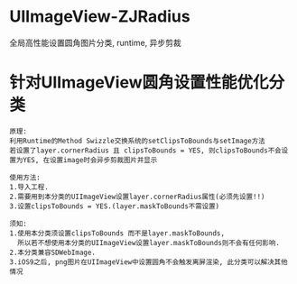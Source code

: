 # UIImageView-ZJRadius
全局高性能设置圆角图片分类, runtime, 异步剪裁


# 针对UIImageView圆角设置性能优化分类


```
原理: 
利用Runtime的Method Swizzle交换系统的setClipsToBounds与setImage方法 
若设置了layer.cornerRadius 且 clipsToBounds = YES, 则clipsToBounds不会设置为YES, 在设置image时会异步剪裁图片并显示
```
 
 
 
```
使用方法:
1.导入工程.
2.需要用到本分类的UIImageView设置layer.cornerRadius属性(必须先设置!!)
3.设置clipsToBounds = YES.(layer.maskToBounds不需设置)
```

 
 
```
须知:
1.使用本分类须设置clipsToBounds 而不是layer.maskToBounds,
  所以若不想使用本分类的UIImageView设置layer.maskToBounds则不会有任何影响.
2.本分类兼容SDWebImage.
3.iOS9之后, png图片在UIImageView中设置圆角不会触发离屏渲染, 此分类可以解决其他情况
```
